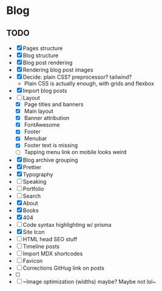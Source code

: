# Blog

## TODO

- [x] Pages structure
- [x] Blog structure
- [x] Blog post rendering
- [x] Rendering blog post images
- [x] Decide: plain CSS? preprocessor? tailwind?
  - Plain CSS is actually enough, with grids and flexbox
- [x] Import blog posts
- [ ] Layout
  - [x] Page titles and banners
  - [x] Main layout
  - [x] Banner attribution
  - [x] FontAwesome
  - [x] Footer
  - [x] Menubar
  - [x] Footer text is missing
  - [ ] Tapping menu link on mobile looks weird
- [x] Blog archive grouping
- [x] Prettier
- [x] Typography
- [ ] Speaking
- [ ] Portfolio
- [ ] Search
- [x] About
- [x] Books
- [x] 404
- [ ] Code syntax highlighting w/ prisma
- [x] Site Icon
- [ ] HTML head SEO stuff
- [ ] Timeline posts
- [ ] Import MDX shortcodes
- [ ] Favicon
- [ ] Corrections GitHug link on posts
- [ ]
- [ ] ~Image optimization (widths) maybe? Maybe not lol~
